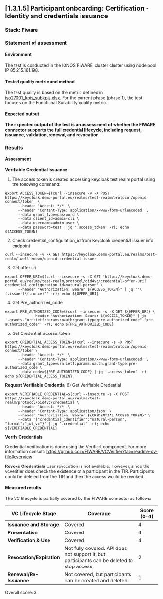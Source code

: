 ## [1.3.1.5] Participant onboarding: Certification - Identity and credentials issuance
### Stack: Fiware

### Statement of assessment
#### Environment
The test is conducted in the IONOS FIWARE_cluster cluster using node pool IP 85.215.161.198. 


#### Tested quality metric and method
The test quality is based on the metric defined in [iso27001_kpis_subkpis.xlsx](../../../../../design_decisions/background_info/iso27001_kpis_subkpis.xlsx). For the current phase (phase 1), the test focuses on the Functional Suitability quality metric.

#### Expected output
**The expected output of the test is an assessment of whether the FIWARE connector supports the full credential lifecycle, including request, issuance, validation, renewal, and revocation.**

### Results
#### Assessment

**Verifiable Credential Issuance**
1) The access token is created accessing keycloak test realm portal using the following command:
```
export ACCESS_TOKEN=$(curl --insecure -v -X POST https://keycloak.demo-portal.eu/realms/test-realm/protocol/openid-connect/token  \
      --header 'Accept: */*' \
      --header 'Content-Type: application/x-www-form-urlencoded' \
      --data grant_type=password \
      --data client_id=admin-cli \
      --data username=admin-user \
      --data password=test | jq '.access_token' -r); echo ${ACCESS_TOKEN}
```

2) Check credential_configuration_id from Keycloak credential issuer info endpoint
```
curl --insecure -v -X GET https://keycloak.demo-portal.eu/realms/test-realm/.well-known/openid-credential-issuer
```

3) Get offer uri
```
export OFFER_URI=$(curl --insecure -s -X GET 'https://keycloak.demo-portal.eu/realms/test-realm/protocol/oid4vc/credential-offer-uri?credential_configuration_id=natural-person' \
      --header "Authorization: Bearer ${ACCESS_TOKEN}" | jq '"\(.issuer)\(.nonce)"' -r); echo ${OFFER_URI}
```

4) Get Pre_authorized_code
```
export PRE_AUTHORIZED_CODE=$(curl --insecure -s -X GET ${OFFER_URI} \
            --header "Authorization: Bearer ${ACCESS_TOKEN}" | jq '.grants."urn:ietf:params:oauth:grant-type:pre-authorized_code"."pre-authorized_code"' -r); echo ${PRE_AUTHORIZED_CODE}
```

5) Get Credential_access_token
```
export CREDENTIAL_ACCESS_TOKEN=$(curl --insecure -s -X POST https://keycloak.demo-portal.eu/realms/test-realm/protocol/openid-connect/token \
      --header 'Accept: */*' \
      --header 'Content-Type: application/x-www-form-urlencoded' \
      --data grant_type=urn:ietf:params:oauth:grant-type:pre-authorized_code \
      --data code=${PRE_AUTHORIZED_CODE} | jq '.access_token' -r); echo ${CREDENTIAL_ACCESS_TOKEN}
```

**Request Verifiable Credential**
6) Get Verifiable Credential
```
export VERIFIABLE_CREDENTIAL=$(curl --insecure -s -X POST https://keycloak.demo-portal.eu/realms/test-realm/protocol/oid4vc/credential \
      --header 'Accept: */*' \
      --header 'Content-Type: application/json' \
      --header "Authorization: Bearer ${CREDENTIAL_ACCESS_TOKEN}" \
      --data '{"credential_identifier":"natural-person", "format":"jwt_vc"}' | jq '.credential' -r); echo ${VERIFIABLE_CREDENTIAL}
```

**Verify Credentials**

Credential verification is done using the Verifiert component. For more information consult: https://github.com/FIWARE/VCVerifier?tab=readme-ov-file#overview


**Revoke Credentials**
User revocation is not available. 
However, since the vcverifier does check the existence of a participant in the TIR. Participants could be deleted from the TIR and then the access would be revoked. 


#### Measured results
The VC lifecycle is partially covered by the FIWARE connector as follows:

| **VC Lifecycle Stage**          | **Coverage**                                  | **Score (0-4)** |
|---------------------------------|-----------------------------------------------|-----------------|
| **Issuance and Storage**         | Covered                                      | 4               |
| **Presentation**                 | Covered                                      | 4               |
| **Verification & Use**           | Covered                                      | 4               |
| **Revocation/Expiration**        | Not fully covered. API does not support it, but participants can be deleted to stop access. | 2               |
| **Renewal/Re-Issuance**          | Not covered, but participants can be created and deleted. | 1               |

Overall score: 3






